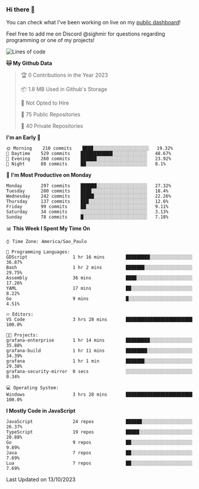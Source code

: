 ### Hi there 👋

<!--
**guicaulada/guicaulada** is a ✨ _special_ ✨ repository because its `README.md` (this file) appears on your GitHub profile.

Here are some ideas to get you started:

- 🔭 I’m currently working on ...
- 🌱 I’m currently learning ...
- 👯 I’m looking to collaborate on ...
- 🤔 I’m looking for help with ...
- 💬 Ask me about ...
- 📫 How to reach me: ...
- 😄 Pronouns: ...
- ⚡ Fun fact: ...
-->

You can check what I've been working on live on my [public dashboard](https://guicaulada.grafana.net/public-dashboards/7b7f644500ec4e6cb5d7a4e7b5ed0dab)!

Feel free to add me on Discord @sighmir for questions regarding programming or one of my projects!

<!--START_SECTION:waka-->
![Lines of code](https://img.shields.io/badge/From%20Hello%20World%20I%27ve%20Written-16.8%20million%20lines%20of%20code-blue)

**🐱 My Github Data** 

> 🏆 0 Contributions in the Year 2023
 > 
> 📦 1.8 MB Used in Github's Storage 
 > 
> 🚫 Not Opted to Hire
 > 
> 📜 75 Public Repositories 
 > 
> 🔑 40 Private Repositories  
 > 
**I'm an Early 🐤** 

```text
🌞 Morning    210 commits    ████░░░░░░░░░░░░░░░░░░░░░   19.32% 
🌆 Daytime    529 commits    ████████████░░░░░░░░░░░░░   48.67% 
🌃 Evening    260 commits    ██████░░░░░░░░░░░░░░░░░░░   23.92% 
🌙 Night      88 commits     ██░░░░░░░░░░░░░░░░░░░░░░░   8.1%

```
📅 **I'm Most Productive on Monday** 

```text
Monday       297 commits    ██████░░░░░░░░░░░░░░░░░░░   27.32% 
Tuesday      200 commits    ████░░░░░░░░░░░░░░░░░░░░░   18.4% 
Wednesday    242 commits    █████░░░░░░░░░░░░░░░░░░░░   22.26% 
Thursday     137 commits    ███░░░░░░░░░░░░░░░░░░░░░░   12.6% 
Friday       99 commits     ██░░░░░░░░░░░░░░░░░░░░░░░   9.11% 
Saturday     34 commits     ░░░░░░░░░░░░░░░░░░░░░░░░░   3.13% 
Sunday       78 commits     █░░░░░░░░░░░░░░░░░░░░░░░░   7.18%

```


📊 **This Week I Spent My Time On** 

```text
⌚︎ Time Zone: America/Sao_Paulo

💬 Programming Languages: 
GDScript                 1 hr 16 mins        █████████░░░░░░░░░░░░░░░░   36.87% 
Bash                     1 hr 2 mins         ███████░░░░░░░░░░░░░░░░░░   29.75% 
Assembly                 36 mins             ████░░░░░░░░░░░░░░░░░░░░░   17.26% 
YAML                     17 mins             ██░░░░░░░░░░░░░░░░░░░░░░░   8.22% 
Go                       9 mins              █░░░░░░░░░░░░░░░░░░░░░░░░   4.51%

🔥 Editors: 
VS Code                  3 hrs 28 mins       █████████████████████████   100.0%

🐱‍💻 Projects: 
grafana-enterprise       1 hr 14 mins        █████████░░░░░░░░░░░░░░░░   35.88% 
grafana-build            1 hr 11 mins        ████████░░░░░░░░░░░░░░░░░   34.39% 
grafana                  1 hr 1 min          ███████░░░░░░░░░░░░░░░░░░   29.38% 
grafana-security-mirror  0 secs              ░░░░░░░░░░░░░░░░░░░░░░░░░   0.34%

💻 Operating System: 
Windows                  3 hrs 28 mins       █████████████████████████   100.0%

```

**I Mostly Code in JavaScript** 

```text
JavaScript               24 repos            ██████░░░░░░░░░░░░░░░░░░░   26.37% 
TypeScript               19 repos            █████░░░░░░░░░░░░░░░░░░░░   20.88% 
Go                       9 repos             ██░░░░░░░░░░░░░░░░░░░░░░░   9.89% 
Java                     7 repos             ██░░░░░░░░░░░░░░░░░░░░░░░   7.69% 
Lua                      7 repos             ██░░░░░░░░░░░░░░░░░░░░░░░   7.69%

```



 Last Updated on 13/10/2023
<!--END_SECTION:waka-->
